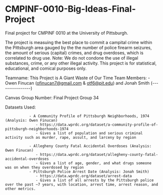 # CMPINF-0010-Big-Ideas-Final-Project
Final project for CMPINF 0010 at the University of Pittsburgh.

The project is measuing the best place to commit a campital crime within the Pittsburgh area gauged by the the number of police firearm seizures, the amount of serious (capital) crimes, and drug overdoses, which is correlated to drug use. 
Note: We do not condone the use of illegal substances, crime, or any other illegal activity. This project is for statistical, educational, and comical purposes only.

Teamname: This Project is A Giant Waste of Our Time
Team Members: - Owen Finucan (ofinucan7@gmail.com & otf6@pit.edu) and Jonah Smith (----------------)

Canvas Group Number: Final Project Group 34

Datasets Used: 
                  
               - A Community Profile of Pittsburgh Neighborhoods, 1974 (Analysis: Owen Finucan)
                  - https://data.wprdc.org/dataset/a-community-profile-of-pittsburgh-neighborhoods-1974
                  - Gives a list of population and serious criminal activity such as murder, rape, assult, and larceny by region
                  
               - Allegheny County Fatal Accidental Overdoses (Analysis: Owen Finucan)
                  - https://data.wprdc.org/dataset/allegheny-county-fatal-accidental-overdoses
                  - Gives a list of age, gender, and what drugs someone was on when they overdosed by region
               - Pittsburgh Police Arrest Date (Analysis: Jonah Smith)
                  - https://data.wprdc.org/dataset/arrest-data
                  - Gives a list of all arrests by the Pittsburgh police over the past ~7 years, with location, arrest time, arrest reason, and other metrics.
